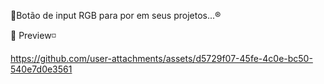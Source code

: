 🔘Botão de input RGB para por em seus projetos...®️

👀 Preview◽

https://github.com/user-attachments/assets/d5729f07-45fe-4c0e-bc50-540e7d0e3561

